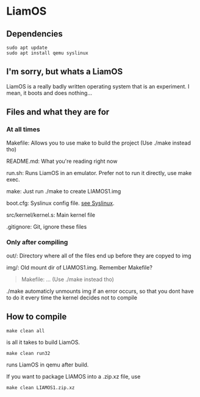 # LiamOS

## Dependencies

```shell
sudo apt update
sudo apt install qemu syslinux
```

## I'm sorry, but whats a LiamOS

LiamOS is a really badly written operating system that is an experiment.
I mean, it boots and does nothing...

## Files and what they are for

### At all times

Makefile: Allows you to use make to build the project (Use ./make instead tho)  

README.md: What you're reading right now  

run.sh: Runs LiamOS in an emulator. Prefer not to run it directly, use make exec.  

make: Just run ./make to create LIAMOS1.img  

boot.cfg: Syslinux config file. [see Syslinux](syslinux.org).  

src/kernel/kernel.s: Main kernel file  

.gitignore: Git, ignore these files  

### Only after compiling

out/: Directory where all of the files end up before they are copyed to img  

img/: Old mount dir of LIAMOS1.img. Remember Makefile?  

> Makefile: ... (Use ./make instead tho)

./make automaticly unmounts img if an error occurs, so that you dont have to do it every time the kernel decides not to compile

## How to compile

```shell
make clean all
```

is all it takes to build LiamOS.

```shell
make clean run32
```

runs LiamOS in qemu after build.

If you want to package LIAMOS into a .zip.xz file, use

```shell
make clean LIAMOS1.zip.xz
```
